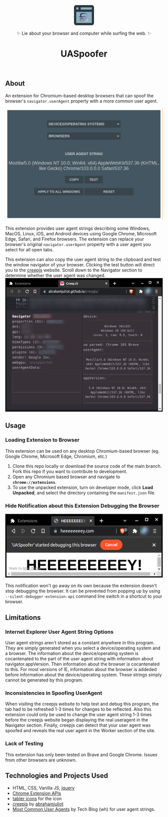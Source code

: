 <div align="center">
<img src="img/readme/icon.png" alt="UASpoofer Icon"><br>
<p>✨ Lie about your browser and computer while surfing the web. ✨</p>
<h1>UASpoofer</h1><br>
</div>

## About
An extension for Chromium-based desktop browsers that can spoof the browser's `navigator.userAgent` property with a more common user agent.

![Extension popup without activity](img/readme/no-activity.png)

This extension provides user agent strings describing some Windows, MacOS, Linux, iOS, and Android devices using Google Chrome, Microsoft Edge, Safari, and Firefox browsers. The extension can replace your browser's original `navigator.userAgent` property with a user agent you select for all open tabs.

This extension can also copy the user agent string to the clipboard and test the window navigator of your browser. Clicking the test button will direct you to the [creepjs](https://abrahamjuliot.github.io/creepjs/) website.  Scroll down to the Navigator section to determine whether the user agent was changed. 
![Navigator section of the creepjs website](img/readme/creepjs-navigator.png)  

## Usage
### Loading Extension to Browser
This extension can be used on any desktop Chromium-based browser (eg. Google Chrome, Microsoft Edge, Chromium, etc.)

1. Clone this repo locally or download the source code of the main branch. Fork this repo if you want to contribute to development. 
2. Open any Chromium based browser and navigate to **`chrome://extensions`**.
3. To use the unpacked extension, turn on developer mode, click **Load Unpacked**, and select the directory containing the `manifest.json` file. 

### Hide Notification about this Extension Debugging the Browser
![Annoying Notification](img/readme/notification-bad.png)

This notification won't go away on its own because the extension doesn't stop debugging the browser. It can be prevented from popping up by using  `--silent-debugger-extension-api` command line switch in a shortcut to your browser.

## Limitations
### Internet Explorer User Agent String Options
User agent strings aren't stored as a constant anywhere in this program. They are simply generated when you select a device/operating system and a browser. The information about the device/operating system is cocantenated to the part of the user agent string with information about navigator.appVersion. Then information about the browser is cocantenated to this. For most versions of IE, information about the browser is addeded before information about the device/operating system. These strings simply cannot be generated by this program.

### Inconsistencies in Spoofing UserAgent
When visiting the creepjs website to help test and debug this program, the tab had to be refreshed 1-3 times for changes to be reflected. Also this extension could only be used to change the user agent string 1-3 times before the creepjs website began displaying the real useragent in the Navigator section. Finally, creepjs can detect that your user agent was spoofed and reveals the real user agent in the Worker section of the site.

### Lack of Testing
This extension has only been tested on Brave and Google Chrome. Issues from other browsers are unknown.

## Technologies and Projects Used
- HTML, CSS, Vanilla JS, [jquery](https://code.jquery.com)
- [Chrome Extension APIs](https://developer.chrome.com/docs/extensions/reference/) 
- [tabler icons](https://tabler-icons.io/) for the icon
- [creepjs](https://abrahamjuliot.github.io/creepjs/) by [abrahamjuliot](https://github.com/abrahamjuliot)
- [Most Common User Agents](https://techblog.willshouse.com/2012/01/03/most-common-user-agents/) by Tech Blog (wh) for user agent strings.
